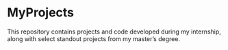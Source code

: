 # MyProjects
This repository contains projects and code developed during my internship, along with select standout projects from my master’s degree.
